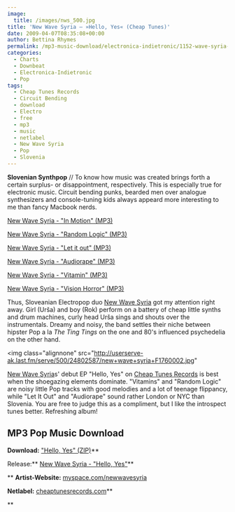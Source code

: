 ```yaml
---
image:
  title: /images/nws_500.jpg
title: 'New Wave Syria – »Hello, Yes« (Cheap Tunes)'
date: 2009-04-07T08:35:08+00:00
author: Bettina Rhymes
permalink: /mp3-music-download/electronica-indietronic/1152-wave-syria-cheap-tunes
categories:
  - Charts
  - Downbeat
  - Electronica-Indietronic
  - Pop
tags:
  - Cheap Tunes Records
  - Circuit Bending
  - download
  - Electro
  - free
  - mp3
  - music
  - netlabel
  - New Wave Syria
  - Pop
  - Slovenia
---
```

**Slovenian Synthpop**</a> // To know how music was created brings forth a certain surplus- or disappointment, respectively. This is especially true for electronic music. Circuit bending punks, bearded men over analogue synthesizers and console-tuning kids always appeard more interesting to me than fancy Macbook nerds.

[New Wave Syria - "In Motion" (MP3)](http://www.archive.org/download/CTR004_nws_hello_yes/01_in_motion.mp3)
  
[New Wave Syria - "Random Logic" (MP3)](http://www.archive.org/download/CTR004_nws_hello_yes/02_random_logic.mp3)
  
[New Wave Syria - "Let it out" (MP3)](http://www.archive.org/download/CTR004_nws_hello_yes/03_let_it_out.mp3)
  
[New Wave Syria - "Audiorape" (MP3)](http://www.archive.org/download/CTR004_nws_hello_yes/04_audiorape.mp3)
  
[New Wave Syria - "Vitamin" (MP3)](http://www.archive.org/download/CTR004_nws_hello_yes/05_vitamins.mp3)
  
[New Wave Syria - "Vision Horror" (MP3)](http://www.archive.org/download/CTR004_nws_hello_yes/06_vision_horror.mp3)

<!--more-->

<!--adsense-->

Thus, Sloveanian Electropop duo <a href="http://www.myspace.com/newwavesyria" target="_blank">New Wave Syria</a> got my attention right away. Girl (Urša) and boy (Rok) perform on a battery of cheap little synths and drum machines, curly head Urša sings and shouts over the instrumentals. Dreamy and noisy, the band settles their niche between hipster Pop a la _The Ting Tings_ on the one and 80's influenced psychedelia on the other hand.

<img class="alignnone" src="http://userserve-ak.last.fm/serve/500/24802587/new+wave+syria+F1760002.jpg"

<a href="http://www.myspace.com/newwavesyria" target="_blank">New Wave Syria</a>s' debut EP "Hello, Yes" on <a href="http://cheaptunesrecords.com/newwavesyria.html" target="_blank">Cheap Tunes Records</a> is best when the shoegazing elements dominate. "Vitamins" and "Random Logic" are noisy little Pop tracks with good melodies and a lot of teenage flippancy, while "Let It Out" and "Audiorape" sound rather London or NYC than Slovenia. You are free to judge this as a compliment, but I like the introspect tunes better. Refreshing album!

## MP3 Pop Music Download

**Download:** ["Hello, Yes" (ZIP)](http://www.archive.org/compress/CTR004_nws_hello_yes)**
  
Release:** <a href="http://www.archive.org/details/CTR004_nws_hello_yes" target="_blank">New Wave Syria - "Hello, Yes"</a>**
  
** **Artist-Website:** <a href="http://www.myspace.com/newwavesyria" target="_blank">myspace.com/newwavesyria</a>
  
**Netlabel:** [cheaptunesrecords.com](http://cheaptunesrecords.com/)**
  
**